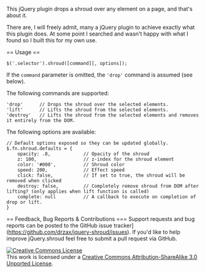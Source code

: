 This jQuery plugin drops a shroud over any element on a page, and that's about it.

There are, I will freely admit, many a jQuery plugin to achieve exactly what 
this plugin does. At some point I searched and wasn't happy with what I found
so I built this for my own use.

== Usage ==
```
$('.selector').shroud([command][, options]);
```

If the <code>command</code> parameter is omitted, the <code>'drop'</code> command
is assumed (see below).

The following commands are supported:
```
'drop'		// Drops the shroud over the selected elements.
'lift'		// Lifts the shroud from the selected elements.
'destroy'	// Lifts the shroud from the selected elements and removes it entirely from the DOM.
```

The following options are available:
```
// Default options exposed so they can be updated globally.
$.fn.shroud.defaults = {
	opacity: .8,			// Opacity of the shroud
	z: 100,					// z-index for the shroud element
	color: '#000',			// Shroud color
	speed: 200,				// Effect speed
	click: false,			// If set to true, the shroud will be removed when clicked
	destroy: false,			// Completely remove shroud from DOM after lifting? (only applies when lift function is called)
	complete: null			// A callback to execute on completion of drop or lift.
}
```

== Feedback, Bug Reports & Contributions ===
Support requests and bug reports can be posted to the 
GitHub issue tracker](https://github.com/drzax/jquery-shroud/issues). If you'd 
like to help improve jQuery.shroud feel free to submit a pull request via GitHub.

<a rel="license" href="http://creativecommons.org/licenses/by-sa/3.0/"><img alt="Creative Commons License" style="border-width:0" src="http://i.creativecommons.org/l/by-sa/3.0/88x31.png" /></a><br />This work is licensed under a <a rel="license" href="http://creativecommons.org/licenses/by-sa/3.0/">Creative Commons Attribution-ShareAlike 3.0 Unported License</a>.


